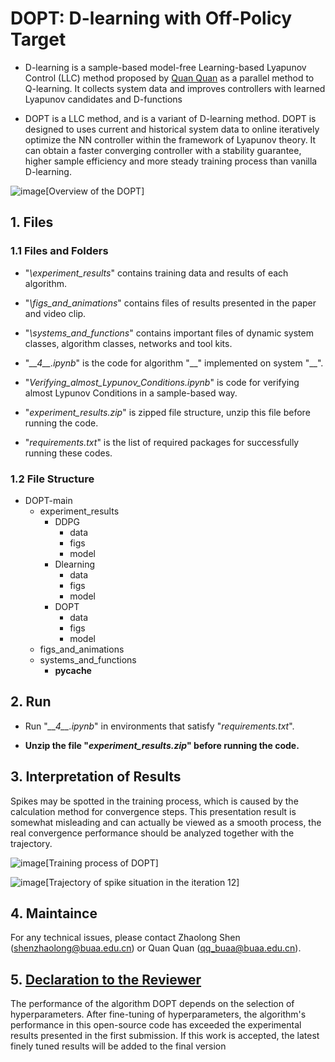 # DOPT: D-learning with Off-Policy Target

+ D-learning is a sample-based model-free Learning-based Lyapunov Control (LLC) method proposed by [Quan Quan](https://arxiv.org/abs/2206.03809) as a parallel method to Q-learning. It collects
system data and improves controllers with learned Lyapunov candidates and D-functions

+ DOPT is a LLC method, and is a variant of D-learning method. DOPT is designed to uses current and historical system data to online iteratively optimize the NN controller within the framework of Lyapunov theory. It can obtain a faster converging controller with a stability guarantee, higher sample efficiency and more steady training process than vanilla D-learning.

![image](https://github.com/user-attachments/assets/26da8133-a487-4131-9aa8-a10e44c6ec5b)[Overview of the DOPT]

## 1. Files
### 1.1 Files and Folders

+ "_\experiment_results_" contains training data and results of each algorithm.

+ "_\figs_and_animations_" contains files of results presented in the paper and video clip.

+ "_\systems_and_functions_" contains important files of dynamic system classes, algorithm classes, networks and tool kits.

+ "_\_\_4\_\_.ipynb_" is the code for algorithm "\_\_" implemented on system "\_\_".

+ "_Verifying_almost_Lypunov_Conditions.ipynb_" is code for verifying almost Lypunov Conditions in a sample-based way.

+ "_experiment_results.zip_" is zipped file structure, unzip this file before running the code.

+ "_requirements.txt_" is the list of required packages for successfully running these codes.

### 1.2 File Structure

- DOPT-main
  - experiment_results
    - DDPG
      - data
      - figs
      - model
    - Dlearning
      - data
      - figs
      - model
    - DOPT
      - data
      - figs
      - model
  - figs_and_animations
  - systems_and_functions
    - __pycache__

## 2. Run

+ Run "_\_\_4\_\_.ipynb_" in environments that satisfy "_requirements.txt_".

+ **Unzip the file "_experiment_results.zip_" before running the code.**

## 3. Interpretation of Results 

Spikes may be spotted in the training process, which is caused by the calculation method for convergence steps. This presentation result is somewhat misleading and can actually be viewed as a smooth process, the real convergence performance should be analyzed together with the trajectory.

![image](https://github.com/user-attachments/assets/3589db29-e8eb-40a0-b8b2-837ce0748b97)[Training process of DOPT]

![image](https://github.com/user-attachments/assets/35e35b40-0ed8-41f7-b9bc-f1bbbd0fc0bf)[Trajectory of spike situation in the iteration 12]

## 4. Maintaince
For any technical issues, please contact Zhaolong Shen (shenzhaolong@buaa.edu.cn) or Quan Quan (qq_buaa@buaa.edu.cn).

## 5. <u>Declaration to the Reviewer</u>

The performance of the algorithm DOPT depends on the selection of hyperparameters. After fine-tuning of hyperparameters, the algorithm's performance in this open-source code has exceeded the experimental results presented in the first submission. If this work is accepted, the latest finely tuned results will be added to the final version
